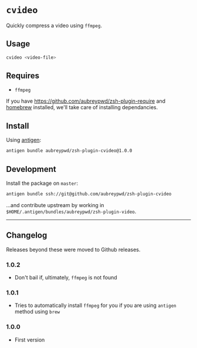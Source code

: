 # `cvideo`

Quickly compress a video using `ffmpeg`.

## Usage

```bash
cvideo <video-file>
```

## Requires

- `ffmpeg`

If you have https://github.com/aubreypwd/zsh-plugin-require and [homebrew](https://brew.sh) installed, we'll take care of installing dependancies.

## Install

Using [antigen](https://github.com/zsh-users/antigen):

```bash
antigen bundle aubreypwd/zsh-plugin-cvideo@1.0.0
```

## Development

Install the package on `master`:

```bash
antigen bundle ssh://git@github.com/aubreypwd/zsh-plugin-cvideo
```

...and contribute upstream by working in `$HOME/.antigen/bundles/aubreypwd/zsh-plugin-video`.

---

## Changelog

Releases beyond these were moved to Github releases.

### 1.0.2

- Don't bail if, ultimately, `ffmpeg` is not found

### 1.0.1

- Tries to automatically install `ffmpeg` for you if you are using `antigen` method using `brew`

### 1.0.0

- First version
